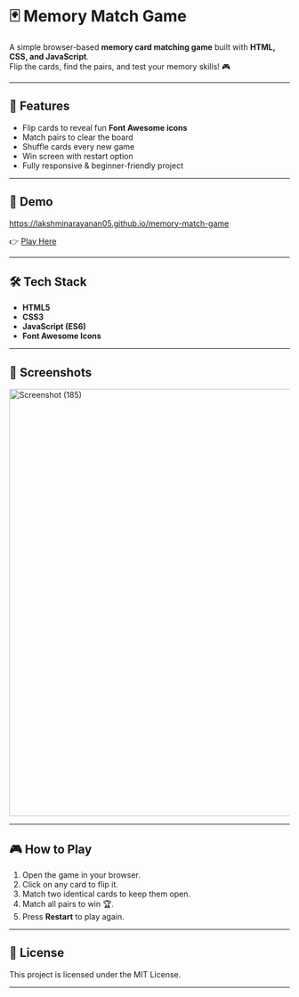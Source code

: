 # 🃏 Memory Match Game

A simple browser-based **memory card matching game** built with **HTML, CSS, and JavaScript**.  
Flip the cards, find the pairs, and test your memory skills! 🎮

---

## 🎯 Features
- Flip cards to reveal fun **Font Awesome icons**
- Match pairs to clear the board
- Shuffle cards every new game
- Win screen with restart option
- Fully responsive & beginner-friendly project

---

## 🚀 Demo
https://lakshminarayanan05.github.io/memory-match-game

👉 [Play Here](https://lakshminarayanan05.github.io/memory-match-game)

---

## 🛠️ Tech Stack
- **HTML5**  
- **CSS3**  
- **JavaScript (ES6)**  
- **Font Awesome Icons**

---

## 📸 Screenshots
<img width="1366" height="768" alt="Screenshot (185)" src="https://github.com/user-attachments/assets/9efedb34-8d42-48f5-8f3d-9bf4ecd60dab" />

---

## 🎮 How to Play
1. Open the game in your browser.
2. Click on any card to flip it.
3. Match two identical cards to keep them open.
4. Match all pairs to win 🏆.
5. Press **Restart** to play again.

---

## 📄 License
This project is licensed under the MIT License.

---
